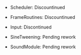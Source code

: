 * Scheduler: Discountinued
* FrameRoutines: Discountinued
* Input: Discontinued

* SineTweening: Pending rework
* SoundModule: Pending rework

